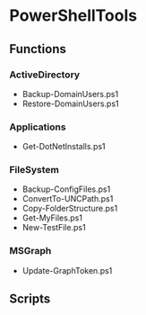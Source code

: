 # PowerShellTools

## Functions
### ActiveDirectory
- Backup-DomainUsers.ps1
- Restore-DomainUsers.ps1
### Applications
- Get-DotNetInstalls.ps1
### FileSystem
- Backup-ConfigFiles.ps1
- ConvertTo-UNCPath.ps1
- Copy-FolderStructure.ps1
- Get-MyFiles.ps1
- New-TestFile.ps1
### MSGraph
- Update-GraphToken.ps1
## Scripts